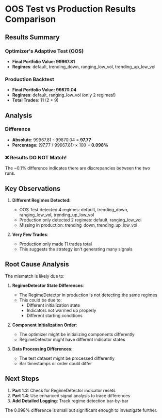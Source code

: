 # OOS Test vs Production Results Comparison

## Results Summary

### Optimizer's Adaptive Test (OOS)
- **Final Portfolio Value: 99967.81**
- **Regimes**: default, trending_down, ranging_low_vol, trending_up_low_vol

### Production Backtest
- **Final Portfolio Value: 99870.04**
- **Regimes**: default, ranging_low_vol (only 2 regimes!)
- **Total Trades**: 11 (2 + 9)

## Analysis

### Difference
- **Absolute**: 99967.81 - 99870.04 = **97.77**
- **Percentage**: (97.77 / 99967.81) × 100 = **0.098%**

### ❌ Results DO NOT Match!

The ~0.1% difference indicates there are discrepancies between the two runs.

## Key Observations

1. **Different Regimes Detected**:
   - OOS Test detected 4 regimes: default, trending_down, ranging_low_vol, trending_up_low_vol
   - Production only detected 2 regimes: default, ranging_low_vol
   - Missing in production: trending_down, trending_up_low_vol

2. **Very Few Trades**:
   - Production only made 11 trades total
   - This suggests the strategy isn't generating many signals

## Root Cause Analysis

The mismatch is likely due to:

1. **RegimeDetector State Differences**:
   - The RegimeDetector in production is not detecting the same regimes
   - This could be due to:
     - Different initialization state
     - Indicators not warmed up properly
     - Different starting conditions

2. **Component Initialization Order**:
   - The optimizer might be initializing components differently
   - RegimeDetector might have different indicator states

3. **Data Processing Differences**:
   - The test dataset might be processed differently
   - Bar timestamps or order could differ

## Next Steps

1. **Part 1.2**: Check for RegimeDetector indicator resets
2. **Part 1.4**: Use enhanced signal analysis to trace differences
3. **Add Detailed Logging**: Track regime detection bar-by-bar

The 0.098% difference is small but significant enough to investigate further.